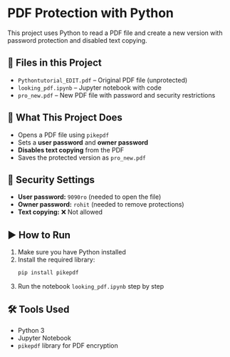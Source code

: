 # PDF Protection with Python

This project uses Python to read a PDF file and create a new version with password protection and disabled text copying.

## 📁 Files in this Project

- `Pythontutorial_EDIT.pdf` – Original PDF file (unprotected)
- `looking_pdf.ipynb` – Jupyter notebook with code
- `pro_new.pdf` – New PDF file with password and security restrictions

## 🧠 What This Project Does

- Opens a PDF file using `pikepdf`
- Sets a **user password** and **owner password**
- **Disables text copying** from the PDF
- Saves the protected version as `pro_new.pdf`

## 🔐 Security Settings

- **User password:** `9090ro` (needed to open the file)
- **Owner password:** `rohit` (needed to remove protections)
- **Text copying:** ❌ Not allowed

## ▶️ How to Run

1. Make sure you have Python installed
2. Install the required library:
    ```bash
    pip install pikepdf
    ```
3. Run the notebook `looking_pdf.ipynb` step by step

## 🛠 Tools Used

- Python 3
- Jupyter Notebook
- `pikepdf` library for PDF encryption


